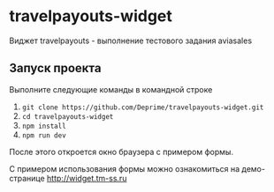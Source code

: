 # travelpayouts-widget
Виджет travelpayouts - выполнение тестового задания aviasales

## Запуск проекта

Выполните следующие команды в командной строке

1. `git clone https://github.com/Deprime/travelpayouts-widget.git`
2. `cd travelpayouts-widget`
3. `npm install`
4. `npm run dev`

После этого откроется окно браузера с примером формы.

С примером использования формы можно ознакомиться на демо-странице <a href="http://widget.tm-ss.ru" target="_blank">http://widget.tm-ss.ru</a>
